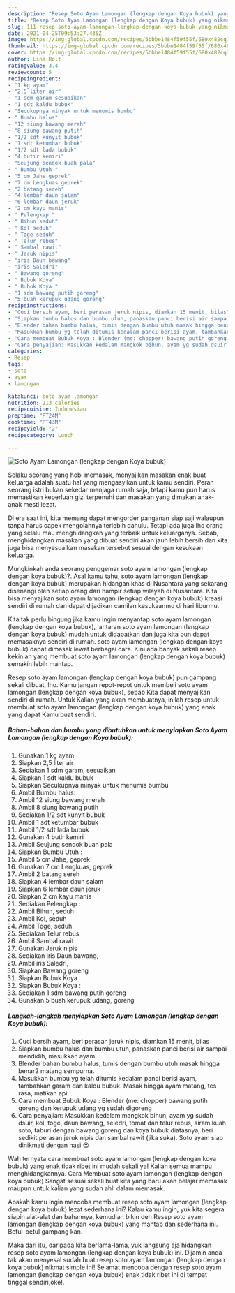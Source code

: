 ```yaml
---
description: "Resep Soto Ayam Lamongan (lengkap dengan Koya bubuk) yang nikmat dan Mudah Dibuat"
title: "Resep Soto Ayam Lamongan (lengkap dengan Koya bubuk) yang nikmat dan Mudah Dibuat"
slug: 111-resep-soto-ayam-lamongan-lengkap-dengan-koya-bubuk-yang-nikmat-dan-mudah-dibuat
date: 2021-04-25T09:53:27.435Z
image: https://img-global.cpcdn.com/recipes/5bbbe1484f59f55f/680x482cq70/soto-ayam-lamongan-lengkap-dengan-koya-bubuk-foto-resep-utama.jpg
thumbnail: https://img-global.cpcdn.com/recipes/5bbbe1484f59f55f/680x482cq70/soto-ayam-lamongan-lengkap-dengan-koya-bubuk-foto-resep-utama.jpg
cover: https://img-global.cpcdn.com/recipes/5bbbe1484f59f55f/680x482cq70/soto-ayam-lamongan-lengkap-dengan-koya-bubuk-foto-resep-utama.jpg
author: Lina Holt
ratingvalue: 3.4
reviewcount: 5
recipeingredient:
- "1 kg ayam"
- "2,5 liter air"
- "1 sdm garam sesuaikan"
- "1 sdt kaldu bubuk"
- "Secukupnya minyak untuk menumis bumbu"
- " Bumbu halus"
- "12 siung bawang merah"
- "8 siung bawang putih"
- "1/2 sdt kunyit bubuk"
- "1 sdt ketumbar bubuk"
- "1/2 sdt lada bubuk"
- "4 butir kemiri"
- "Seujung sendok buah pala"
- " Bumbu Utuh "
- "5 cm Jahe geprek"
- "7 cm Lengkuas geprek"
- "2 batang sereh"
- "4 lembar daun salam"
- "6 lembar daun jeruk"
- "2 cm kayu manis"
- " Pelengkap "
- " Bihun seduh"
- " Kol seduh"
- " Toge seduh"
- " Telur rebus"
- " Sambal rawit"
- " Jeruk nipis"
- "iris Daun bawang"
- "iris Saledri"
- " Bawang goreng"
- " Bubuk Koya"
- " Bubuk Koya "
- "1 sdm bawang putih goreng"
- "5 buah kerupuk udang goreng"
recipeinstructions:
- "Cuci bersih ayam, beri perasan jeruk nipis, diamkan 15 menit, bilas"
- "Siapkan bumbu halus dan bumbu utuh, panaskan panci berisi air sampai mendidih, masukkan ayam"
- "Blender bahan bumbu halus, tumis dengan bumbu utuh masak hingga benar2 matang sempurna."
- "Masukkan bumbu yg telah ditumis kedalam panci berisi ayam, tambahkan garam dan kaldu bubuk. Masak hingga ayam matang, tes rasa, matikan api."
- "Cara membuat Bubuk Koya : Blender (me: chopper) bawang putih goreng dan kerupuk udang yg sudah digoreng"
- "Cara penyajian: Masukkan kedalam mangkok bihun, ayam yg sudah dsuir, kol, toge, daun bawang, seledri, tomat dan telur rebus, siram kuah soto, taburi dengan bawang goreng dan koya bubuk diatasnya, beri sedikit perasan jeruk nipis dan sambal rawit (jika suka). Soto ayam siap dinikmati dengan nasi 😍"
categories:
- Resep
tags:
- soto
- ayam
- lamongan

katakunci: soto ayam lamongan 
nutrition: 213 calories
recipecuisine: Indonesian
preptime: "PT24M"
cooktime: "PT43M"
recipeyield: "2"
recipecategory: Lunch

---
```



![Soto Ayam Lamongan (lengkap dengan Koya bubuk)](https://img-global.cpcdn.com/recipes/5bbbe1484f59f55f/680x482cq70/soto-ayam-lamongan-lengkap-dengan-koya-bubuk-foto-resep-utama.jpg)

Selaku seorang yang hobi memasak, menyajikan masakan enak buat keluarga adalah suatu hal yang mengasyikan untuk kamu sendiri. Peran seorang istri bukan sekedar menjaga rumah saja, tetapi kamu pun harus memastikan keperluan gizi terpenuhi dan masakan yang dimakan anak-anak mesti lezat.

Di era  saat ini, kita memang dapat mengorder panganan siap saji walaupun tanpa harus capek mengolahnya terlebih dahulu. Tetapi ada juga lho orang yang selalu mau menghidangkan yang terbaik untuk keluarganya. Sebab, menghidangkan masakan yang dibuat sendiri akan jauh lebih bersih dan kita juga bisa menyesuaikan masakan tersebut sesuai dengan kesukaan keluarga. 



Mungkinkah anda seorang penggemar soto ayam lamongan (lengkap dengan koya bubuk)?. Asal kamu tahu, soto ayam lamongan (lengkap dengan koya bubuk) merupakan hidangan khas di Nusantara yang sekarang disenangi oleh setiap orang dari hampir setiap wilayah di Nusantara. Kita bisa menyajikan soto ayam lamongan (lengkap dengan koya bubuk) kreasi sendiri di rumah dan dapat dijadikan camilan kesukaanmu di hari liburmu.

Kita tak perlu bingung jika kamu ingin menyantap soto ayam lamongan (lengkap dengan koya bubuk), lantaran soto ayam lamongan (lengkap dengan koya bubuk) mudah untuk didapatkan dan juga kita pun dapat memasaknya sendiri di rumah. soto ayam lamongan (lengkap dengan koya bubuk) dapat dimasak lewat berbagai cara. Kini ada banyak sekali resep kekinian yang membuat soto ayam lamongan (lengkap dengan koya bubuk) semakin lebih mantap.

Resep soto ayam lamongan (lengkap dengan koya bubuk) pun gampang sekali dibuat, lho. Kamu jangan repot-repot untuk membeli soto ayam lamongan (lengkap dengan koya bubuk), sebab Kita dapat menyajikan sendiri di rumah. Untuk Kalian yang akan membuatnya, inilah resep untuk membuat soto ayam lamongan (lengkap dengan koya bubuk) yang enak yang dapat Kamu buat sendiri.

<!--inarticleads1-->

##### Bahan-bahan dan bumbu yang dibutuhkan untuk menyiapkan Soto Ayam Lamongan (lengkap dengan Koya bubuk):

1. Gunakan 1 kg ayam
1. Siapkan 2,5 liter air
1. Sediakan 1 sdm garam, sesuaikan
1. Siapkan 1 sdt kaldu bubuk
1. Siapkan Secukupnya minyak untuk menumis bumbu
1. Ambil  Bumbu halus:
1. Ambil 12 siung bawang merah
1. Ambil 8 siung bawang putih
1. Sediakan 1/2 sdt kunyit bubuk
1. Ambil 1 sdt ketumbar bubuk
1. Ambil 1/2 sdt lada bubuk
1. Gunakan 4 butir kemiri
1. Ambil Seujung sendok buah pala
1. Siapkan  Bumbu Utuh :
1. Ambil 5 cm Jahe, geprek
1. Gunakan 7 cm Lengkuas, geprek
1. Ambil 2 batang sereh
1. Siapkan 4 lembar daun salam
1. Siapkan 6 lembar daun jeruk
1. Siapkan 2 cm kayu manis
1. Sediakan  Pelengkap :
1. Ambil  Bihun, seduh
1. Ambil  Kol, seduh
1. Ambil  Toge, seduh
1. Sediakan  Telur rebus
1. Ambil  Sambal rawit
1. Gunakan  Jeruk nipis
1. Sediakan iris Daun bawang,
1. Ambil iris Saledri,
1. Siapkan  Bawang goreng
1. Siapkan  Bubuk Koya
1. Siapkan  Bubuk Koya :
1. Sediakan 1 sdm bawang putih goreng
1. Gunakan 5 buah kerupuk udang, goreng




<!--inarticleads2-->

##### Langkah-langkah menyiapkan Soto Ayam Lamongan (lengkap dengan Koya bubuk):

1. Cuci bersih ayam, beri perasan jeruk nipis, diamkan 15 menit, bilas
1. Siapkan bumbu halus dan bumbu utuh, panaskan panci berisi air sampai mendidih, masukkan ayam
1. Blender bahan bumbu halus, tumis dengan bumbu utuh masak hingga benar2 matang sempurna.
1. Masukkan bumbu yg telah ditumis kedalam panci berisi ayam, tambahkan garam dan kaldu bubuk. Masak hingga ayam matang, tes rasa, matikan api.
1. Cara membuat Bubuk Koya : Blender (me: chopper) bawang putih goreng dan kerupuk udang yg sudah digoreng
1. Cara penyajian: Masukkan kedalam mangkok bihun, ayam yg sudah dsuir, kol, toge, daun bawang, seledri, tomat dan telur rebus, siram kuah soto, taburi dengan bawang goreng dan koya bubuk diatasnya, beri sedikit perasan jeruk nipis dan sambal rawit (jika suka). Soto ayam siap dinikmati dengan nasi 😍




Wah ternyata cara membuat soto ayam lamongan (lengkap dengan koya bubuk) yang enak tidak ribet ini mudah sekali ya! Kalian semua mampu menghidangkannya. Cara Membuat soto ayam lamongan (lengkap dengan koya bubuk) Sangat sesuai sekali buat kita yang baru akan belajar memasak maupun untuk kalian yang sudah ahli dalam memasak.

Apakah kamu ingin mencoba membuat resep soto ayam lamongan (lengkap dengan koya bubuk) lezat sederhana ini? Kalau kamu ingin, yuk kita segera siapin alat-alat dan bahannya, kemudian bikin deh Resep soto ayam lamongan (lengkap dengan koya bubuk) yang mantab dan sederhana ini. Betul-betul gampang kan. 

Maka dari itu, daripada kita berlama-lama, yuk langsung aja hidangkan resep soto ayam lamongan (lengkap dengan koya bubuk) ini. Dijamin anda tak akan menyesal sudah buat resep soto ayam lamongan (lengkap dengan koya bubuk) nikmat simple ini! Selamat mencoba dengan resep soto ayam lamongan (lengkap dengan koya bubuk) enak tidak ribet ini di tempat tinggal sendiri,oke!.

